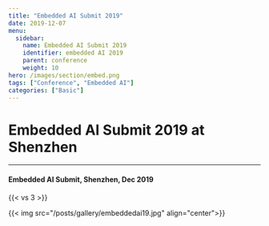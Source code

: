 ```yaml
---
title: "Embedded AI Submit 2019"
date: 2019-12-07
menu:
  sidebar:
    name: Embedded AI Submit 2019
    identifier: embedded AI 2019
    parent: conference
    weight: 10
hero: /images/section/embed.png
tags: ["Conference", "Embedded AI"]
categories: ["Basic"]
---
```

# Embedded AI Submit 2019 at Shenzhen

---

#### Embedded AI Submit, Shenzhen, Dec 2019

{{< vs 3 >}}

{{< img src="/posts/gallery/embeddedai19.jpg" align="center">}}
